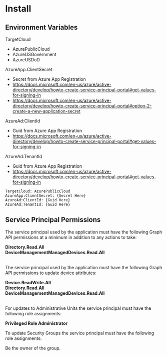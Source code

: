 ﻿# Install

## Environment Variables 
TargetCloud
- AzurePublicCloud
- AzureUSGovernment
- AzureUSDoD

AzureApp:ClientSecret
- Secret from Azure App Registration
- https://docs.microsoft.com/en-us/azure/active-directory/develop/howto-create-service-principal-portal#get-values-for-signing-in
- https://docs.microsoft.com/en-us/azure/active-directory/develop/howto-create-service-principal-portal#option-2-create-a-new-application-secret


AzureAd:ClientId
- Guid from Azure App Registration
- https://docs.microsoft.com/en-us/azure/active-directory/develop/howto-create-service-principal-portal#get-values-for-signing-in

AzureAd:TenantId
- Guid from Azure App Registration
- https://docs.microsoft.com/en-us/azure/active-directory/develop/howto-create-service-principal-portal#get-values-for-signing-in

```
TargetCloud: AzurePublicCloud
AzureApp:ClientSecret: {Secret Here}
AzureAd:ClientId: {Guid Here}
AzureAd:TenantId: {Guid Here}
```

## Service Principal Permissions
The service principal used by the application must have the following Graph API permissions at a minimum in addition to any actions to take:

<b>
Directory.Read.All<br/>
DeviceManagementManagedDevices.Read.All<br/>
</b>
<br/>

The service principal used by the application must have the following Graph API permissions to update device attributes:

<b>
Device.ReadWrite.All<br/>
Directory.Read.All<br/>
DeviceManagementManagedDevices.Read.All<br/>
</b>
<br/>

For updates to Administrative Units the service principal must have the following role assignments:

<b>
Privileged Role Administrator<br/>
</b>

To update Security Groups the service principal must have the following role assignments:

Be the owner of the group.